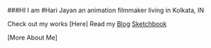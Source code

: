 ###HI
I am #Hari Jayan
an animation filmmaker living in Kolkata, IN

Check out my works [Here]
Read my [Blog](https://www.noolputtu.blogspot.com/)
[Sketchbook](http://www.harijayan.tumblr.com/)

[More About Me]
